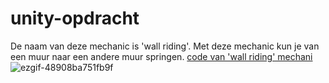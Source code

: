 # unity-opdracht
De naam van deze mechanic is 'wall riding'. Met deze mechanic kun je van een muur naar een andere muur springen.
[code van 'wall riding' mechani](https://github.com/huseyinsr/unity-opdracht/blob/huseyin/My%20project%20(6)/Assets/script/WallRunning.cs)
![ezgif-48908ba751fb9f](https://github.com/user-attachments/assets/eae82c08-9cee-4886-903d-9f5b67d3e569)
